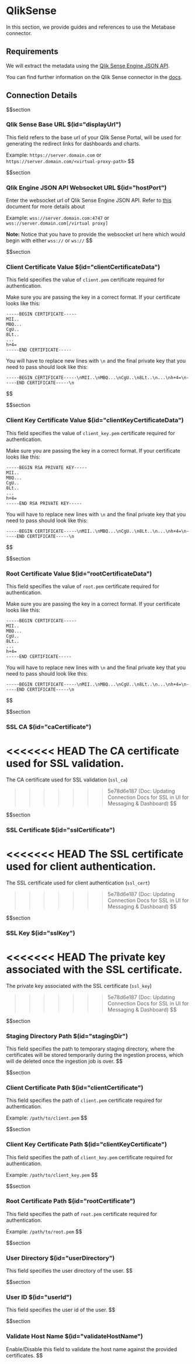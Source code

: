 # QlikSense

In this section, we provide guides and references to use the Metabase connector.

## Requirements

We will extract the metadata using the [Qlik Sense Engine JSON API](https://help.qlik.com/en-US/sense-developer/May2023/Subsystems/EngineAPI/Content/Sense_EngineAPI/introducing-engine-API.htm).

You can find further information on the Qlik Sense connector in the [docs](https://docs.open-metadata.org/connectors/dashboard/qliksense).

## Connection Details

$$section
### Qlik Sense Base URL $(id="displayUrl")

This field refers to the base url of your Qlik Sense Portal, will be used for generating the redirect links for dashboards and charts. 

Example: `https://server.domain.com` or `https://server.domain.com/<virtual-proxy-path>`
$$

$$section
### Qlik Engine JSON API Websocket URL $(id="hostPort")

Enter the websocket url of Qlik Sense Engine JSON API. Refer to [this](https://help.qlik.com/en-US/sense-developer/May2023/Subsystems/EngineAPI/Content/Sense_EngineAPI/GettingStarted/connecting-to-engine-api.htm) document for more details about 

Example: `wss://server.domain.com:4747` or `wss://server.domain.com[/virtual proxy]`

**Note:** Notice that you have to provide the websocket url here which would begin with either `wss://` or `ws://`
$$

$$section
### Client Certificate Value $(id="clientCertificateData")

This field specifies the value of `client.pem` certificate required for authentication.


Make sure you are passing the key in a correct format. If your certificate looks like this:

```
-----BEGIN CERTIFICATE-----
MII..
MBQ...
CgU..
8Lt..
...
h+4=
-----END CERTIFICATE-----
```

You will have to replace new lines with `\n` and the final private key that you need to pass should look like this:

```
-----BEGIN CERTIFICATE-----\nMII..\nMBQ...\nCgU..\n8Lt..\n...\nh+4=\n-----END CERTIFICATE-----\n
```
$$


$$section
### Client Key Certificate Value $(id="clientKeyCertificateData")

This field specifies the value of `client_key.pem` certificate required for authentication.


Make sure you are passing the key in a correct format. If your certificate looks like this:

```
-----BEGIN RSA PRIVATE KEY-----
MII..
MBQ...
CgU..
8Lt..
...
h+4=
-----END RSA PRIVATE KEY-----
```

You will have to replace new lines with `\n` and the final private key that you need to pass should look like this:

```
-----BEGIN CERTIFICATE-----\nMII..\nMBQ...\nCgU..\n8Lt..\n...\nh+4=\n-----END CERTIFICATE-----\n
```
$$


$$section
### Root Certificate Value $(id="rootCertificateData")

This field specifies the value of `root.pem` certificate required for authentication.


Make sure you are passing the key in a correct format. If your certificate looks like this:

```
-----BEGIN CERTIFICATE-----
MII..
MBQ...
CgU..
8Lt..
...
h+4=
-----END CERTIFICATE-----
```

You will have to replace new lines with `\n` and the final private key that you need to pass should look like this:

```
-----BEGIN CERTIFICATE-----\nMII..\nMBQ...\nCgU..\n8Lt..\n...\nh+4=\n-----END CERTIFICATE-----\n
```
$$

$$section
### SSL CA $(id="caCertificate")
<<<<<<< HEAD
The CA certificate used for SSL validation.
=======
The CA certificate used for SSL validation (`ssl_ca`)
>>>>>>> 5e78d6e187 (Doc: Updating Connection Docs for SSL in UI for Messaging & Dashboard)
$$

$$section
### SSL Certificate $(id="sslCertificate")
<<<<<<< HEAD
The SSL certificate used for client authentication.
=======
The SSL certificate used for client authentication (`ssl_cert`)
>>>>>>> 5e78d6e187 (Doc: Updating Connection Docs for SSL in UI for Messaging & Dashboard)
$$

$$section
### SSL Key $(id="sslKey")
<<<<<<< HEAD
The private key associated with the SSL certificate.
=======
The private key associated with the SSL certificate (`ssl_key`)
>>>>>>> 5e78d6e187 (Doc: Updating Connection Docs for SSL in UI for Messaging & Dashboard)
$$

$$section
### Staging Directory Path $(id="stagingDir")

This field specifies the path to temporary staging directory, where the certificates will be stored temporarily during the ingestion process, which will de deleted once the ingestion job is over. 
$$

$$section
### Client Certificate Path $(id="clientCertificate")

This field specifies the path of `client.pem` certificate required for authentication. 

Example: `/path/to/client.pem`
$$


$$section
### Client Key Certificate Path $(id="clientKeyCertificate")

This field specifies the path of `client_key.pem` certificate required for authentication. 

Example: `/path/to/client_key.pem`
$$


$$section
### Root Certificate Path $(id="rootCertificate")

This field specifies the path of `root.pem` certificate required for authentication. 

Example: `/path/to/root.pem`
$$

$$section
### User Directory $(id="userDirectory")

This field specifies the user directory of the user.
$$



$$section
### User ID $(id="userId")

This field specifies the user id of the user.
$$


$$section
### Validate Host Name $(id="validateHostName")

Enable/Disable this field to validate the host name against the provided certificates.
$$